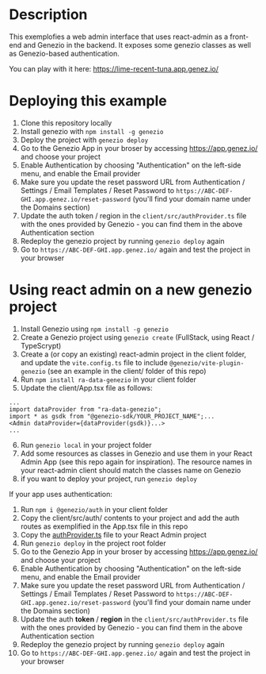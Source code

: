 # Description

This exemplofies a web admin interface that uses react-admin as a front-end and Genezio in the backend. It exposes some genezio classes as well as Genezio-based authentication.

You can play with it here: https://lime-recent-tuna.app.genez.io/

# Deploying this example

1. Clone this repository locally
2. Install genezio with `npm install -g genezio`
3. Deploy the project with `genezio deploy`
4. Go to the Genezio App in your broser by accessing https://app.genez.io/ and choose your project
5. Enable Authentication by choosing "Authentication" on the left-side menu, and enable the Email provider
6. Make sure you update the reset password URL from Authentication / Settings / Email Templates / Reset Password to `https://ABC-DEF-GHI.app.genez.io/reset-password` (you'll find your domain name under the Domains section)
7. Update the auth token / region in the `client/src/authProvider.ts` file with the ones provided by Genezio - you can find them in the above Authentication section
8. Redeploy the genezio project by running `genezio deploy` again
9. Go to `https://ABC-DEF-GHI.app.genez.io/` again and test the project in your browser

# Using react admin on a new genezio project

1. Install Genezio using `npm install -g genezio`
2. Create a Genezio project using `genezio create` (FullStack, using React / TypeScrypt) 
3. Create a (or copy an existing) react-admin project in the client folder, and update the `vite.config.ts` file to include `@genezio/vite-plugin-genezio` (see an example in the client/ folder of this repo)
4. Run `npm install ra-data-genezio` in your client folder
5. Update the client/App.tsx file as follows:
```
...
import dataProvider from "ra-data-genezio";
import * as gsdk from "@genezio-sdk/YOUR_PROJECT_NAME";...
<Admin dataProvider={dataProvider(gsdk)}...>
...
```
6. Run `genezio local` in your project folder
7. Add some resources as classes in Genezio and use them in your React Admin App (see this repo again for inspiration). The resource names in your react-admin client should match the classes name on Genezio
8. if you want to deploy your project, run `genezio deploy`

If your app uses authentication:

1. Run `npm i @genezio/auth` in your client folder
2. Copy the client/src/auth/ contents to your project and add the auth routes as exemplified in the App.tsx file in this repo
3. Copy the [authProvider.ts](https://github.com/bogdanripa/react-admin-genezio/blob/main/example/client/src/authProvider.ts) file to your React Admin project
4. Run `genezio deploy` in the project root folder
5. Go to the Genezio App in your broser by accessing https://app.genez.io/ and choose your project
6. Enable Authentication by choosing "Authentication" on the left-side menu, and enable the Email provider
7. Make sure you update the reset password URL from Authentication / Settings / Email Templates / Reset Password to `https://ABC-DEF-GHI.app.genez.io/reset-password` (you'll find your domain name under the Domains section)
8. Update the auth **token** / **region** in the `client/src/authProvider.ts` file with the ones provided by Genezio - you can find them in the above Authentication section
9. Redeploy the genezio project by running `genezio deploy` again
10. Go to `https://ABC-DEF-GHI.app.genez.io/` again and test the project in your browser

